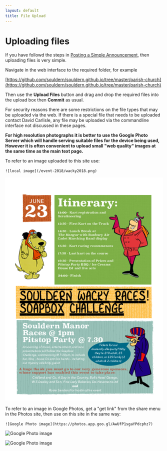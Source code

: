 ```yaml
---
layout: default
title: File Upload
---
```


# Uploading files

If you have followd the steps in [Posting a Simple Announcement](simple-posting),
then uploading files is very simple.

Navigate in the web interface to the required folder, for example

[https://github.com/souldern/souldern.github.io/tree/master/parish-church](https://github.com/souldern/souldern.github.io/tree/master/parish-church)

Then use the **Upload Files** button and drag and drop the required
files into the upload box then **Commit** as usual.

For security reasons there are some restrictions on the file types
that may be uploaded via the web. If there is a special file that needs
to be uploaded contact David Carlisle, any file may be uploaded via
the commandline interface not discussed in these pages.


**For high resolution photographs it is better to use the Google Photo
Server which will handle serving suitable files for the device being
used, However it is often convenient to upload small "web quality"
images at the same time as the main text page.**

To refer to an image uploaded to this site use: 

`![local image](/event-2018/wacky2018.png)`

![local image](/event-2018/wacky2018.png)

To refer to an image in Google Photos, get a "get link" from the share
menu in the Photos site, then use on this site in the same way:

`![Google Photo image](https://photos.app.goo.gl/AwUfP1sgaYPdcphz7)`

![Google Photo image](https://photos.app.goo.gl/AwUfP1sgaYPdcphz7)

![Google Photo image](https://photos.google.com/share/AF1QipNSgxffbD_2SNAlCI3sA8mvgiv7il_aKd3lT9rTmn_FNhxOoBHzpw75FC68OQwtAg/photo/AF1QipOWdgULHP52IbI6wXeIF324UTuvslIRzatSqKAM?key=WjktdXkxMXVnekQwTmd1b21wSXU5czNBemFQeVBR)
